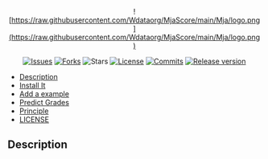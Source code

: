 <div align="center">

![https://raw.githubusercontent.com/Wdataorg/MjaScore/main/Mja/logo.png](https://raw.githubusercontent.com/Wdataorg/MjaScore/main/Mja/logo.png)

[![Issues](https://img.shields.io/github/issues/Wdataorg/MjaScore?style=for-the-badge&color=yellogreen)](https://github.com/Wdataorg/MjaScore/issues)
[![Forks](https://img.shields.io/github/forks/Wdataorg/MjaScore?style=for-the-badge&color=orange)](https://github.com/Wdataorg/MjaScore/network/members)
![Stars](https://img.shields.io/github/stars/Wdataorg/MjaScore?style=for-the-badge&color=yellowgreen)
[![License](https://img.shields.io/github/license/Wdataorg/MjaScore?style=for-the-badge&color=red)](https://shiro.apache.org/license.html) 
[![Commits](https://img.shields.io/github/commit-activity/m/Wdataorg/MjaScore?label=commits&style=for-the-badge&color=blue)](https://github.com/Wdataorg/MjaScore/commits "Commit History")
 [![Release version](https://img.shields.io/github/v/release/Wdataorg/MjaScore?color=brightgreen&label=Download&style=for-the-badge)](#release-files "Release")


</div>

- [Description](#Description)
- [Install It](#Install-It)
- [Add a example](#Add-a-example)
- [Predict Grades](#Predict-Grades)
- [Principle](#Principle)
- [LICENSE](#LICENSE)

## Description
